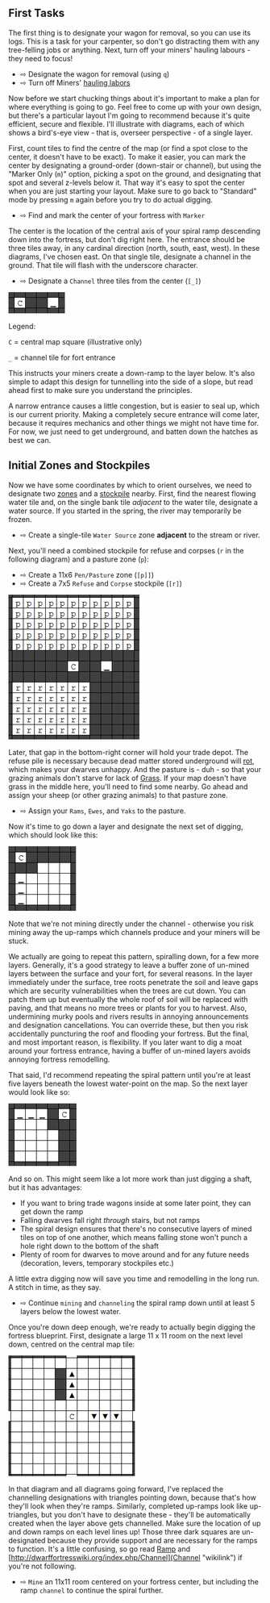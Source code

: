 First Tasks
-----------

The first thing is to designate your wagon for removal, so you can use
its logs. This is a task for your carpenter, so don't go distracting
them with any tree-felling jobs or anything. Next, turn off your miners'
hauling labours - they need to focus!

- ⇨ Designate the wagon for removal (using `q`)
- ⇨ Turn off Miners' [hauling labors](http://dwarffortresswiki.org/index.php/DF2014:Labor 'wikilink')

Now before we start chucking things about it's important to make a plan
for where everything is going to go. Feel free to come up with your own
design, but there's a particular layout I'm going to recommend because
it's quite efficient, secure and flexible. I'll illustrate with
diagrams, each of which shows a bird's-eye view - that is, overseer
perspective - of a single layer.

First, count tiles to find the centre of the map (or find a spot close to 
the center, it doesn't have to be exact).  To make it easier, you can mark 
the center by designating a ground-order (down-stair or channel), but 
using the "Marker Only (`m`)" option, picking a spot on the ground, and 
designating that spot and several z-levels below it.  That way it's easy 
to spot the center when you are just starting your layout.  Make sure to 
go back to "Standard" mode by pressing `m` again before you try to do 
actual digging. 

- ⇨ Find and mark the center of your fortress with `Marker`

The center is the location of the central axis of your spiral ramp 
descending down into the fortress, but don't dig right here. The entrance 
should be three tiles away, in any cardinal direction (north, south, east,
west). In these diagrams, I've chosen east. On that single tile, 
designate a channel in the ground. That tile will flash with the 
underscore character.

- ⇨ Designate a `Channel` three tiles from the center (`[_]`)

![](images/central_square_entrance.png "central_square_entrance.png")

Legend:

`C` = central map square (illustrative only)

`_` = channel tile for fort entrance

This instructs your miners create a down-ramp to the layer below. It's
also simple to adapt this design for tunnelling into the side of a
slope, but read ahead first to make sure you understand the principles.

A narrow entrance causes a little congestion, but is easier to seal up,
which is our current priority. Making a completely secure entrance will
come later, because it requires mechanics and other things we might not
have time for. For now, we just need to get underground, and batten down
the hatches as best we can.

Initial Zones and Stockpiles
----------------------------

Now we have some coordinates by which to orient ourselves, we need to
designate  two 
[zones](http://dwarffortresswiki.org/index.php/Zone "wikilink") and a [stockpile](http://dwarffortresswiki.org/index.php/Stockpile "wikilink") nearby. First, find the nearest flowing water
tile and, on the single bank tile *adjacent* to the water tile,
designate a water source.  If you started in the spring, the river may temporarily be frozen.

- ⇨ Create a single-tile `Water Source` zone **adjacent** to the stream or river.

Next, you'll need a combined stockpile for refuse and corpses (`r` in
the following diagram) and a pasture zone (`p`):

- ⇨ Create a 11x6 `Pen/Pasture` zone (`[p]]`)
- ⇨ Create a 7x5 `Refuse` and `Corpse` stockpile (`[r]`)

<!-- Should this be a refuse zone or a refuse stockpile? -->

![](images/zones_stockpiles.png "zones_stockpiles.png")

Later, that gap in the bottom-right corner will hold your trade depot.
The refuse pile is necessary because dead matter stored underground will
[rot](http://dwarffortresswiki.org/index.php/Miasma "wikilink"), which makes your dwarves unhappy. And the
pasture is - duh - so that your grazing animals don't starve for lack of
[Grass](http://dwarffortresswiki.org/index.php/Grass "wikilink"). If your map doesn't have grass in the middle
here, you'll need to find some nearby. Go ahead and assign your sheep
(or other grazing animals) to that pasture zone.

- ⇨ Assign your `Rams`, `Ewes`, and `Yaks` to the pasture.

Now it's time to go down a layer and designate the next set of digging,
which should look like this:

![](images/stairwell_1.png "stairwell_1.png")

Note that we're not mining directly under the channel - otherwise you
risk mining away the up-ramps which channels produce and your miners
will be stuck.

We actually are going to repeat this pattern, spiralling down, for a few
more layers. Generally, it's a good strategy to leave a buffer zone of
un-mined layers between the surface and your fort, for several reasons.
In the layer immediately under the surface, tree roots penetrate the
soil and leave gaps which are security vulnerabilities when the trees
are cut down. You can patch them up but eventually the whole roof of
soil will be replaced with paving, and that means no more trees or
plants for you to harvest. Also, undermining murky pools and rivers
results in annoying announcements and designation cancellations. You can
override these, but then you risk accidentally puncturing the roof and
flooding your fortress. But the final, and most important reason, is
flexibility. If you later want to dig a moat around your fortress
entrance, having a buffer of un-mined layers avoids annoying fortress
remodelling.

That said, I'd recommend repeating the spiral pattern until you're at
least five layers beneath the lowest water-point on the map. So the next
layer would look like so:

![](images/stairwell_2.png "stairwell_2.png")

And so on. This might seem like a lot more work than just digging a
shaft, but it has advantages:

-   If you want to bring trade wagons inside at some later point, they
    can get down the ramp
-   Falling dwarves fall right *through* stairs, but not ramps
-   The spiral design ensures that there's no consecutive layers of
    mined tiles on top of one another, which means falling stone won't
    punch a hole right down to the bottom of the shaft
-   Plenty of room for dwarves to move around and for any future needs
    (decoration, levers, temporary stockpiles etc.)

A little extra digging now will save you time and remodelling in the
long run. A stitch in time, as they say.

- ⇨ Continue `mining` and `channeling` the spiral ramp down until at least 5 layers below the lowest water. 

Once you're down deep enough, we're ready to actually begin
digging the fortress blueprint. First, designate a large 11 x 11 room on
the next level down, centred on the central map tile:

![](images/central_room.png "central_room.png")

In that diagram and all diagrams going forward, I've replaced the
channelling designations with triangles pointing down, because that's
how they'll look when they're ramps. Similarly, completed up-ramps look
like up-triangles, but you don't have to designate these - they'll be
automatically created when the layer above gets channelled. Make sure
the location of up and down ramps on each level lines up! Those three
dark squares are un-designated because they provide support and are
necessary for the ramps to function. It's a little confusing, so go read
[Ramp](http://dwarffortresswiki.org/index.php/Ramp "wikilink") and [http://dwarffortresswiki.org/index.php/Channel](Channel "wikilink") if you're not
following.

- ⇨ `Mine` an 11x11 room centered on your fortress center, but including the ramp `channel` to continue the spiral further.
